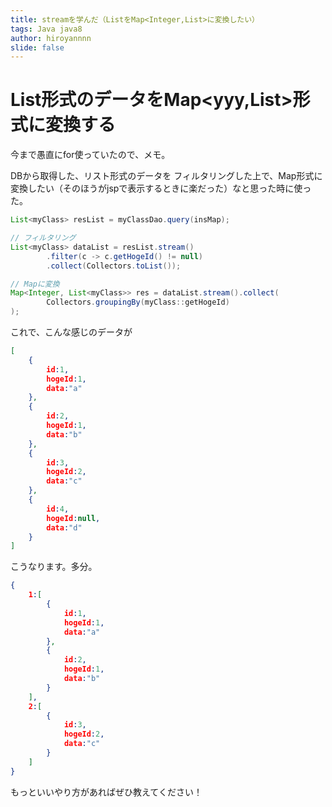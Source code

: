 ```yaml
---
title: streamを学んだ（ListをMap<Integer,List>に変換したい）
tags: Java java8
author: hiroyannnn
slide: false
---
```

# List<xxx>形式のデータをMap<yyy,List<xxx>>形式に変換する
今まで愚直にfor使っていたので、メモ。

DBから取得した、リスト形式のデータを
フィルタリングした上で、Map形式に変換したい（そのほうがjspで表示するときに楽だった）なと思った時に使った。

```java
List<myClass> resList = myClassDao.query(insMap);

// フィルタリング
List<myClass> dataList = resList.stream()
        .filter(c -> c.getHogeId() != null)
        .collect(Collectors.toList());

// Mapに変換
Map<Integer, List<myClass>> res = dataList.stream().collect(
        Collectors.groupingBy(myClass::getHogeId)
);
```

これで、こんな感じのデータが

```json
[
    {
        id:1,
        hogeId:1,
        data:"a"
    },
    {
        id:2,
        hogeId:1,
        data:"b"
    },
    {
        id:3,
        hogeId:2,
        data:"c"
    },
    {
        id:4,
        hogeId:null,
        data:"d"
    }
]
```

こうなります。多分。

```json
{
    1:[
        {
            id:1,
            hogeId:1,
            data:"a"
        },
        {
            id:2,
            hogeId:1,
            data:"b"
        }
    ],
    2:[
        {
            id:3,
            hogeId:2,
            data:"c"
        }
    ]
}
```

もっといいやり方があればぜひ教えてください！


